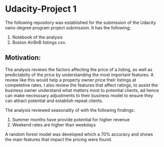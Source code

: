 # Udacity-Project 1

The following repository was established for the submission of the Udacity nano-degree program project submission.
It has the following;
  1. Notebook of the analysis
  2. Boston AirBnB listings csv.

## Motivation:
The analysis reviews the factors affecting the price of a listing, as well as predictabiity of the price by understanding the most important features. A review like this would help a property owner price their listings at competetive rates.
I also review the features that affect ratings, to assist the business owner understand what matters most to potential clients, ad hence can make necesssary adjustments to their business model to ensure they can attract potential and establish repeat clients.

The analysis reviewed seasonality of with the following findings:
1. Summer months have provide potential for higher revenue
2. Weekend rates are higher than weekdays

A random forest model was developed which a 70% accuracy and shows the main features that impact the pricing were found.
